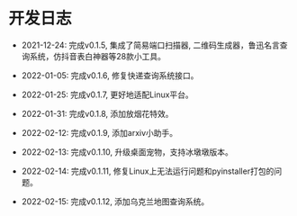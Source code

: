# 开发日志

- 2021-12-24: 完成v0.1.5, 集成了简易端口扫描器, 二维码生成器，鲁迅名言查询系统，仿抖音表白神器等28款小工具。

- 2022-01-05: 完成v0.1.6, 修复快递查询系统接口。

- 2022-01-25: 完成v0.1.7, 更好地适配Linux平台。

- 2022-01-31: 完成v0.1.8, 添加放烟花特效。

- 2022-02-12: 完成v0.1.9, 添加arxiv小助手。

- 2022-02-13: 完成v0.1.10, 升级桌面宠物，支持冰墩墩版本。

- 2022-02-14: 完成v0.1.11, 修复Linux上无法运行问题和pyinstaller打包的问题。

- 2022-02-15: 完成v0.1.12, 添加乌克兰地图查询系统。